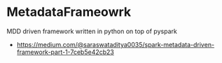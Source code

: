 # MetadataFrameowrk
MDD driven framework written in python on top of pyspark

- https://medium.com/@saraswataditya0035/spark-metadata-driven-framework-part-1-7ceb5e42cb23
